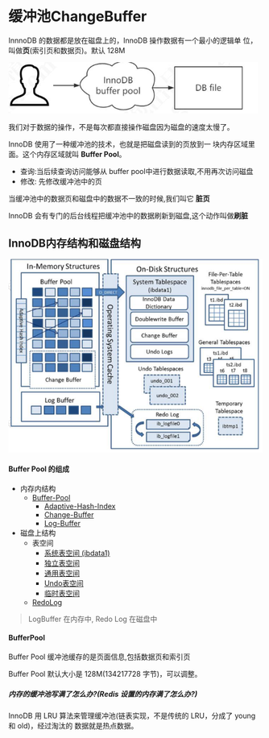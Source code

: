 # 缓冲池ChangeBuffer

InnnoDB 的数据都是放在磁盘上的，InnoDB 操作数据有一个最小的逻辑单 位，叫做**页**(索引页和数据页)。默认 128M

![image-20200313211144619](../../../assets/image-20200313211144619.png)

我们对于数据的操作，不是每次都直接操作磁盘因为磁盘的速度太慢了。

InnoDB 使用了一种缓冲池的技术，也就是把磁盘读到的页放到一 块内存区域里面。这个内存区域就叫 **Buffer Pool**。

- 查询:当后续查询访问能够从 buffer pool中进行数据读取,不用再次访问磁盘
- 修改: 先修改缓冲池中的页

当缓冲池中的数据页和磁盘中的数据不一致的时候,我们叫它 **脏页**

InnoDB 会有专门的后台线程把缓冲池中的数据刷新到磁盘,这个动作叫做**刷脏**

## InnoDB内存结构和磁盘结构

![image-20200313211319713](../../../assets/image-20200313211319713-7629580.png)

#### Buffer Pool 的组成

- 内存内结构
  - [Buffer-Pool ](08-缓冲池-buffer-pool.md) 
    - [Adaptive-Hash-Index](../07-存储引擎/010-InnoDB/04-自适应哈希.md) 
    - [Change-Buffer](11-写缓冲-ChangeBuffer.md) 
    -  [Log-Buffer](12-Redolog-LogBuffer.md) 
- 磁盘上结构
  - 表空间 
    - [系统表空间 (ibdata1) ](../06-磁盘结构/020-系统表空间.md) 
    - [独立表空间 ](../06-磁盘结构/030-独占表空间.md) 
    -  [通用表空间](../06-磁盘结构/040-通用表空间.md) 
    -  [Undo表空间](../06-磁盘结构/060-UndoLog.md) 
    -  [临时表空间](../06-磁盘结构/050-临时表空间.md) 
  -  [RedoLog](12-Redolog-LogBuffer.md) 



> LogBuffer 在内存中, Redo Log 在磁盘中

#### BufferPool

Buffer Pool 缓冲池缓存的是页面信息,包括数据页和索引页

Buffer Pool 默认大小是 128M(134217728 字节)，可以调整。

##### 内存的缓冲池写满了怎么办?(Redis 设置的内存满了怎么办?)

InnoDB 用 LRU 算法来管理缓冲池(链表实现，不是传统的 LRU，分成了 young 和 old)，经过淘汰的 数据就是热点数据。



